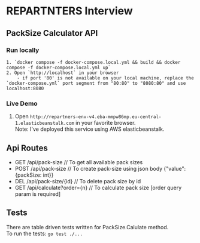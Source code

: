# REPARTNTERS Interview

## PackSize Calculator API

### Run locally
    1. `docker compose -f docker-compose.local.yml && build && docker compose -f docker-compose.local.yml up`
    2. Open `http://localhost` in your browser
        - if port '80' is not available on your local machine, replace the `docker-compose.yml` port segment from "80:80" to "8080:80" and use localhost:8080

### Live Demo
1. Open `http://repartners-env-v4.eba-mmpw86mp.eu-central-1.elasticbeanstalk.com` in your favorite browser.   
Note: I've deployed this service using AWS elasticbeanstalk.

## Api Routes
- GET   /api/pack-size  // To get all available pack sizes
- POST  /api/pack-size  // To create pack-size using json body {"value": {packSize: int}}
- DEL   /api/pack-size/{id} // To delete pack size by id
- GET   /api/calculate?order={n} // To calculate pack size [order query param is required]

## Tests
There are table driven tests written for PackSize.Calulate method.   
To run the tests: `go test ./...`